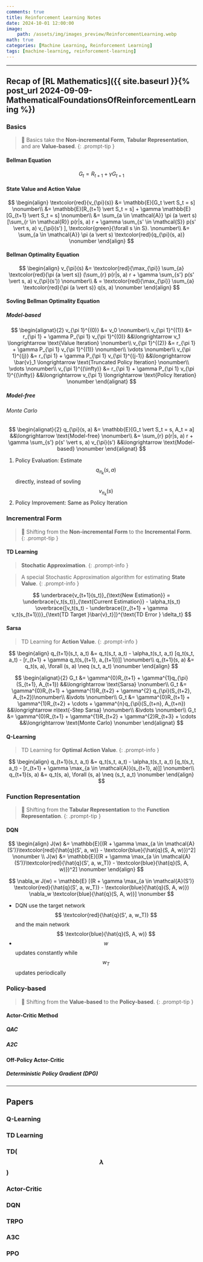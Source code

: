 ```yaml
---
comments: true
title: Reinforcement Learning Notes
date: 2024-10-01 12:00:00
image:
    path: /assets/img/images_preview/ReinforcementLearning.webp
math: true
categories: [Machine Learning, Reinforcement Learning]
tags: [machine-learning, reinforcement-learning]
---
```


---
## Recap of [RL Mathematics]({{ site.baseurl }}{% post_url 2024-09-09-MathematicalFoundationsOfReinforcementLearning %})

### Basics

> 🐾 Basics take the **Non-incremental Form**, **Tabular Representation**, and are **Value-based**.
{: .prompt-tip }

#### Bellman Equation

$$
G_t = R_{t+1} + \gamma G_{t+1}
$$

#### State Value and Action Value

$$
\begin{align}
\textcolor{red}{v_{\pi}(s)} 
    &= \mathbb{E}[G_t \vert S_t = s] \nonumber\\
    &= \mathbb{E}[R_{t+1} \vert S_t = s] + \gamma \mathbb{E} [G_{t+1} \vert S_t = s] \nonumber\\
    &= \sum_{a \in \mathcal{A}} \pi (a \vert s) [\sum_{r \in \mathcal{R}} p(r|s, a) r + \gamma \sum_{s' \in \mathcal{S}} p(s'   \vert s, a) v_{\pi}(s') ], \textcolor{green}{\forall s \in S}. \nonumber\\
    &= \sum_{a \in \mathcal{A}} \pi (a \vert s) \textcolor{red}{q_{\pi}(s, a)} \nonumber
\end{align}
$$

#### Bellman Optimality Equation

$$
\begin{align}
    v_{\pi}(s)
    &= \textcolor{red}{\max_{\pi}} \sum_{a} \textcolor{red}{\pi (a \vert s)} (\sum_{r} p(r|s, a) r + \gamma \sum_{s'} p(s' \vert s, a) v_{\pi}(s')) \nonumber\\
    & = \textcolor{red}{\max_{\pi}} \sum_{a} \textcolor{red}{\pi (a \vert s)} q(s, a) \nonumber
\end{align}
$$

#### Sovling Bellman Optimality Equation

##### Model-based

$$
\begin{alignat}{2}
v_{\pi 1}^{(0)} &= v_0 \nonumber\\
v_{\pi 1}^{(1)} &= r_{\pi 1} + \gamma P_{\pi 1} v_{\pi 1}^{(0)} &&\longrightarrow v_1 \longrightarrow \text{Value Iteration} \nonumber\\
v_{\pi 1}^{(2)} &= r_{\pi 1} + \gamma P_{\pi 1} v_{\pi 1}^{(1)} \nonumber\\
\vdots \nonumber\\
v_{\pi 1}^{(j)} &= r_{\pi 1} + \gamma P_{\pi 1} v_{\pi 1}^{(j-1)} &&\longrightarrow \bar{v}_1 \longrightarrow \text{Truncated Policy Iteration} \nonumber\\
\vdots \nonumber\\
v_{\pi 1}^{(\infty)} &= r_{\pi 1} + \gamma P_{\pi 1} v_{\pi 1}^{(\infty)} &&\longrightarrow v_{\pi 1} \longrightarrow \text{Policy Iteration} \nonumber
\end{alignat}
$$

##### Model-free

###### Monte Carlo

$$
\begin{alignat}{2}
q_{\pi}(s, a) 
&= \mathbb{E}[G_t \vert S_t = s, A_t = a] &&\longrightarrow \text{Model-free} \nonumber\\
&= \sum_{r} p(r|s, a) r + \gamma \sum_{s'} p(s' \vert s, a) v_{\pi}(s') &&\longrightarrow \text{Model-based} \nonumber
\end{alignat}
$$

1. Policy Evaluation: Estimate $$ q_{\pi_k}(s, a) $$ directly, instead of sovling $$ v_{\pi_k}(s) $$
2. Policy Improvement: Same as Policy Iteration

### Incrementral Form

> 🐾 Shifting from the **Non-incremental Form** to the **Incremental Form**.
{: .prompt-tip }

#### TD Learning

> **Stochatic Approximation**.
{: .prompt-info }

> A special Stochastic Approximation algorithm for estimating **State Value**.
{: .prompt-info }

$$
\underbrace{v_{t+1}(s_t)}_{\text{New Estimation}} 
    = \underbrace{v_t(s_t)}_{\text{Current Estimation}} 
        - \alpha_t(s_t) \overbrace{[v_t(s_t) - \underbrace{(r_{t+1} + \gamma v_t(s_{t+1}))}_{\text{TD Target }\bar{v}_t}]}^{\text{TD Error } \delta_t}
$$

#### Sarsa

> TD Learning for **Action Value**.
{: .prompt-info }

$$
\begin{align}
q_{t+1}(s_t, a_t) &= q_t(s_t, a_t) - \alpha_t(s_t, a_t) [q_t(s_t, a_t) - [r_{t+1} + \gamma q_t(s_{t+1}, a_{t+1})]] \nonumber\\
q_{t+1}(s, a) &= q_t(s, a), \forall (s, a) \neq (s_t, a_t) \nonumber
\end{align}
$$

$$
\begin{alignat}{2}
G_t &= \gamma^{0}R_{t+1} + \gamma^{1}q_{\pi}(S_{t+1}, A_{t+1}) &&\longrightarrow \text{Sarsa} \nonumber\\
G_t &= \gamma^{0}R_{t+1} + \gamma^{1}R_{t+2} + \gamma^{2} q_{\pi}(S_{t+2}, A_{t+2})\nonumber\\
    &\vdots \nonumber\\
G_t &= \gamma^{0}R_{t+1} + \gamma^{1}R_{t+2} + \cdots + \gamma^{n}q_{\pi}(S_{t+n}, A_{t+n}) &&\longrightarrow n\text{-Step Sarsa} \nonumber\\
    &\vdots \nonumber\\
G_t &= \gamma^{0}R_{t+1} + \gamma^{1}R_{t+2} + \gamma^{2}R_{t+3} + \cdots &&\longrightarrow \text{Monte Carlo} \nonumber
\end{alignat}
$$

#### Q-Learning

> TD Learning for **Optimal Action Value**.
{: .prompt-info }

$$
\begin{align}
q_{t+1}(s_t, a_t) &= q_t(s_t, a_t) - \alpha_t(s_t, a_t) [q_t(s_t, a_t) - [r_{t+1} + \gamma \max_{a \in \mathcal{A}}(s_{t+1}, a)]] \nonumber\\
q_{t+1}(s, a) &= q_t(s, a), \forall (s, a) \neq (s_t, a_t) \nonumber
\end{align}
$$

### Function Representation

> 🐾 Shifting from the **Tabular Representation** to the **Function Representation**.
{: .prompt-tip }

#### DQN

$$
\begin{align}
J(w) &= \mathbb{E}[(R + \gamma \max_{a \in \mathcal{A}(S')}\textcolor{red}{\hat{q}(S', a, w)} - \textcolor{blue}{\hat{q}(S, A, w)})^2] \nonumber \\
J(w) &= \mathbb{E}[(R + \gamma \max_{a \in \mathcal{A}(S')}\textcolor{red}{\hat{q}(S', a, w_T)} - \textcolor{blue}{\hat{q}(S, A, w)})^2] \nonumber
\end{align}
$$

$$
\nabla_w J(w) = \mathbb{E} [(R + \gamma \max_{a \in \mathcal{A}(S')} \textcolor{red}{\hat{q}(S', a, w_T)} - \textcolor{blue}{\hat{q}(S, A, w)}) \nabla_w \textcolor{blue}{\hat{q}(S, A, w)}] \nonumber
$$

- DQN use the target network $$ \textcolor{red}{\hat{q}(S', a, w_T)} $$ and the main network $$ \textcolor{blue}{\hat{q}(S, A, w)} $$
- $$ w $$ updates constantly while $$ w_T $$ updates periodically

### Policy-based

> 🐾 Shifting from the **Value-based** to the **Policy-based**.
{: .prompt-tip }

#### Actor-Critic Method
##### QAC
##### A2C

#### Off-Policy Actor-Critic
##### Deterministic Policy Gradient (DPG)

---
## Papers

### Q-Learning
### TD Learning
### TD($$\lambda$$)
### Actor-Critic

### DQN
### TRPO
### A3C
### PPO
